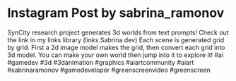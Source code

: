 # Instagram Post by sabrina_ramonov

SynCity research project generates 3d worlds from text prompts! Check out the link in my links library (links.Sabrina.dev) Each scene is generated grid by grid. First a 2d image model makes the grid, then convert each grid into 3d model. You can make your own world then jump into it to explore it! #ai #gamedev #3d #3danimation #graphics #aiartcommunity #aiart #sabrinaramonov #gamedeveloper #greenscreenvideo #greenscreen